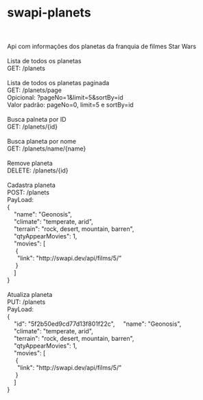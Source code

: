 # swapi-planets
<br />
<br />
Api com informações dos planetas da franquia de filmes Star Wars 
<br />
<br />
Lista de todos os planetas
<br />
GET: /planets
<br />
<br />
Lista de todos os planetas paginada
<br />
GET: /planets/page
<br />
Opicional: ?pageNo=1&limit=5&sortBy=id
<br />
Valor padrão: pageNo=0, limit=5 e sortBy=id
<br />
<br />
Busca palneta por ID
<br />
GET: /planets/{id}
<br />
<br />
Busca planeta por nome
<br />
GET: /planets/name/{name}
<br />
<br />
Remove planeta
<br />
DELETE: /planets/{id}
<br />
<br />
Cadastra planeta
<br />
POST: /planets
<br />
PayLoad:
<br />
{<br />
&nbsp;&nbsp;&nbsp;&nbsp;"name": "Geonosis",<br />
&nbsp;&nbsp;&nbsp;&nbsp;"climate": "temperate, arid",<br />
&nbsp;&nbsp;&nbsp;&nbsp;"terrain": "rock, desert, mountain, barren",<br />
&nbsp;&nbsp;&nbsp;&nbsp;"qtyAppearMovies": 1,<br />
&nbsp;&nbsp;&nbsp;&nbsp;"movies": [<br />
&nbsp;&nbsp;&nbsp;&nbsp;&nbsp;{<br />
&nbsp;&nbsp;&nbsp;&nbsp;&nbsp;&nbsp;"link": "http://swapi.dev/api/films/5/"<br />
&nbsp;&nbsp;&nbsp;&nbsp;&nbsp;}<br />
&nbsp;&nbsp;&nbsp;&nbsp;]<br />
}<br />
<br />
Atualiza planeta
<br />
PUT: /planets
<br />
PayLoad:
<br />
{<br />
&nbsp;&nbsp;&nbsp;&nbsp;"id": "5f2b50ed9cd77d13f801f22c",
&nbsp;&nbsp;&nbsp;&nbsp;"name": "Geonosis",<br />
&nbsp;&nbsp;&nbsp;&nbsp;"climate": "temperate, arid",<br />
&nbsp;&nbsp;&nbsp;&nbsp;"terrain": "rock, desert, mountain, barren",<br />
&nbsp;&nbsp;&nbsp;&nbsp;"qtyAppearMovies": 1,<br />
&nbsp;&nbsp;&nbsp;&nbsp;"movies": [<br />
&nbsp;&nbsp;&nbsp;&nbsp;&nbsp;{<br />
&nbsp;&nbsp;&nbsp;&nbsp;&nbsp;&nbsp;"link": "http://swapi.dev/api/films/5/"<br />
&nbsp;&nbsp;&nbsp;&nbsp;&nbsp;}<br />
&nbsp;&nbsp;&nbsp;&nbsp;]<br />
}<br />
